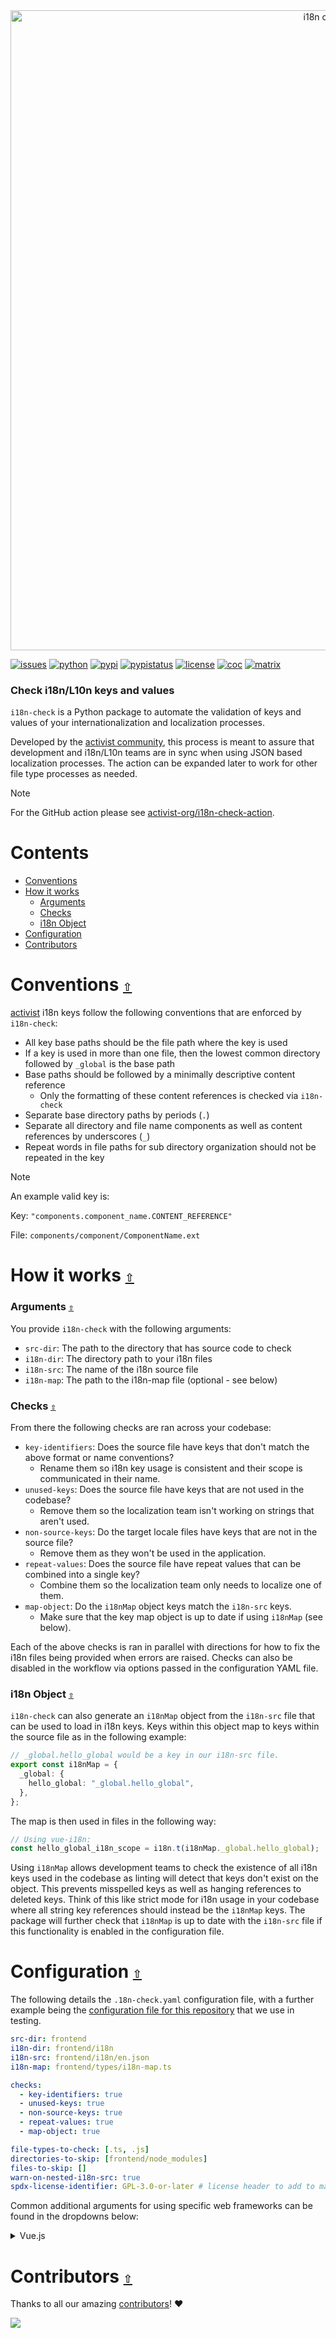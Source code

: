 <div align="center">
  <a href="https://github.com/activist-org/i18n-check"><img src="https://raw.githubusercontent.com/activist-org/i18n-check/main/.github/resources/i18nCheckGitHubBanner.png" width=1024 alt="i18n check logo"></a>
</div>

[![issues](https://img.shields.io/github/issues/activist-org/i18n-check?label=%20&logo=github)](https://github.com/activist-org/i18n-check/issues)
[![python](https://img.shields.io/badge/Python-4B8BBE.svg?logo=python&logoColor=ffffff)](https://github.com/activist-org/i18n-check/blob/main/CONTRIBUTING.md)
[![pypi](https://img.shields.io/pypi/v/i18n-check.svg?label=%20&color=4B8BBE)](https://pypi.org/project/i18n-check/)
[![pypistatus](https://img.shields.io/pypi/status/i18n-check.svg?label=%20)](https://pypi.org/project/i18n-check/)
[![license](https://img.shields.io/github/license/activist-org/i18n-check.svg?label=%20)](https://github.com/activist-org/i18n-check/blob/main/LICENSE.txt)
[![coc](https://img.shields.io/badge/Contributor%20Covenant-ff69b4.svg)](https://github.com/activist-org/i18n-check/blob/main/.github/CODE_OF_CONDUCT.md)
[![matrix](https://img.shields.io/badge/Matrix-000000.svg?logo=matrix&logoColor=ffffff)](https://matrix.to/#/#activist_community:matrix.org)

### Check i18n/L10n keys and values

`i18n-check` is a Python package to automate the validation of keys and values of your internationalization and localization processes.

Developed by the [activist community](https://github.com/activist-org), this process is meant to assure that development and i18n/L10n teams are in sync when using JSON based localization processes. The action can be expanded later to work for other file type processes as needed.

> [!NOTE]
> For the GitHub action please see [activist-org/i18n-check-action](https://github.com/activist-org/i18n-check-action).

<a id="contents"></a>

# **Contents**

- [Conventions](#contentions)
- [How it works](#how-it-works)
  - [Arguments](#arguments)
  - [Checks](#checks)
  - [i18n Object](#i18n-object)
- [Configuration](#configuration)
- [Contributors](#contributors)

<a id="conventions"></a>

# Conventions [`⇧`](#contents)

[activist](https://github.com/activist-org/activist) i18n keys follow the following conventions that are enforced by `i18n-check`:

- All key base paths should be the file path where the key is used
- If a key is used in more than one file, then the lowest common directory followed by `_global` is the base path
- Base paths should be followed by a minimally descriptive content reference
  - Only the formatting of these content references is checked via `i18n-check`
- Separate base directory paths by periods (`.`)
- Separate all directory and file name components as well as content references by underscores (`_`)
- Repeat words in file paths for sub directory organization should not be repeated in the key

> [!NOTE]
> An example valid key is:
>
> Key: `"components.component_name.CONTENT_REFERENCE"`
>
> File: `components/component/ComponentName.ext`

<a id="how-it-works"></a>

# How it works [`⇧`](#contents)

<a id="arguments"></a>

### Arguments [`⇧`](#contents)

You provide `i18n-check` with the following arguments:

- `src-dir`: The path to the directory that has source code to check
- `i18n-dir`: The directory path to your i18n files
- `i18n-src`: The name of the i18n source file
- `i18n-map`: The path to the i18n-map file (optional - see below)

<a id="checks"></a>

### Checks [`⇧`](#contents)

From there the following checks are ran across your codebase:

- `key-identifiers`: Does the source file have keys that don't match the above format or name conventions?
  - Rename them so i18n key usage is consistent and their scope is communicated in their name.
- `unused-keys`: Does the source file have keys that are not used in the codebase?
  - Remove them so the localization team isn't working on strings that aren't used.
- `non-source-keys`: Do the target locale files have keys that are not in the source file?
  - Remove them as they won't be used in the application.
- `repeat-values`: Does the source file have repeat values that can be combined into a single key?
  - Combine them so the localization team only needs to localize one of them.
- `map-object`: Do the `i18nMap` object keys match the `i18n-src` keys.
  - Make sure that the key map object is up to date if using `i18nMap` (see below).

Each of the above checks is ran in parallel with directions for how to fix the i18n files being provided when errors are raised. Checks can also be disabled in the workflow via options passed in the configuration YAML file.

<a id="i18n-object"></a>

### i18n Object [`⇧`](#contents)

`i18n-check` can also generate an `i18nMap` object from the `i18n-src` file that can be used to load in i18n keys. Keys within this object map to keys within the source file as in the following example:

```ts
// _global.hello_global would be a key in our i18n-src file.
export const i18nMap = {
  _global: {
    hello_global: "_global.hello_global",
  },
};
```

The map is then used in files in the following way:

```ts
// Using vue-i18n:
const hello_global_i18n_scope = i18n.t(i18nMap._global.hello_global);
```

Using `i18nMap` allows development teams to check the existence of all i18n keys used in the codebase as linting will detect that keys don't exist on the object. This prevents misspelled keys as well as hanging references to deleted keys. Think of this like strict mode for i18n usage in your codebase where all string key references should instead be the `i18nMap` keys. The package will further check that `i18nMap` is up to date with the `i18n-src` file if this functionality is enabled in the configuration file.

<a id="configuration"></a>

# Configuration [`⇧`](#contents)

The following details the `.18n-check.yaml` configuration file, with a further example being the [configuration file for this repository](/.i18n-check.yaml) that we use in testing.

```yaml
src-dir: frontend
i18n-dir: frontend/i18n
i18n-src: frontend/i18n/en.json
i18n-map: frontend/types/i18n-map.ts

checks:
  - key-identifiers: true
  - unused-keys: true
  - non-source-keys: true
  - repeat-values: true
  - map-object: true

file-types-to-check: [.ts, .js]
directories-to-skip: [frontend/node_modules]
files-to-skip: []
warn-on-nested-i18n-src: true
spdx-license-identifier: GPL-3.0-or-later # license header to add to map file
```

Common additional arguments for using specific web frameworks can be found in the dropdowns below:

<details><summary>Vue.js</summary>
<p>

```yaml
file_types_to_check: [.vue]
directories_to_skip: [.nuxt, .output, dist]
```

</p>
</details>

<a id="contributors"></a>

# Contributors [`⇧`](#contents)

Thanks to all our amazing [contributors](https://github.com/activist-org/i18n-check/graphs/contributors)! ❤️

<a href="https://github.com/activist-org/i18n-check/graphs/contributors">
  <img src="https://contrib.rocks/image?repo=activist-org/i18n-check" />
</a>

